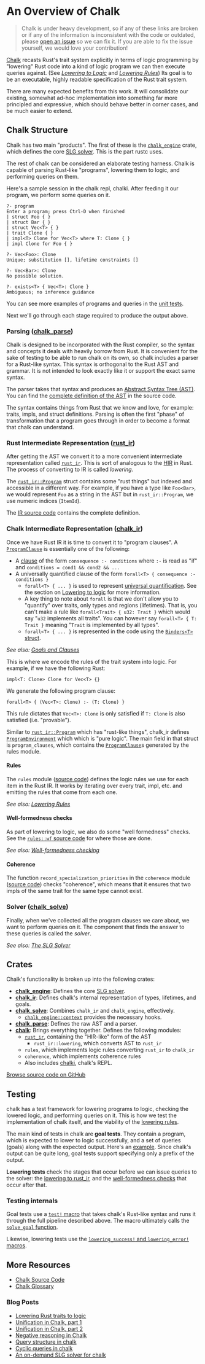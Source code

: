 # An Overview of Chalk

> Chalk is under heavy development, so if any of these links are broken or if
> any of the information is inconsistent with the code or outdated, please
> [open an issue][rustc-issues] so we can fix it. If you are able to fix the
> issue yourself, we would love your contribution!

[Chalk][chalk] recasts Rust's trait system explicitly in terms of logic
programming by "lowering" Rust code into a kind of logic program we can then
execute queries against. (See [*Lowering to Logic*][lowering-to-logic] and
[*Lowering Rules*][lowering-rules]) Its goal is to be an executable, highly
readable specification of the Rust trait system.

There are many expected benefits from this work. It will consolidate our
existing, somewhat ad-hoc implementation into something far more principled and
expressive, which should behave better in corner cases, and be much easier to
extend.

## Chalk Structure

Chalk has two main "products". The first of these is the
[`chalk_engine`][chalk_engine] crate, which defines the core [SLG
solver][slg]. This is the part rustc uses.

The rest of chalk can be considered an elaborate testing harness. Chalk is
capable of parsing Rust-like "programs", lowering them to logic, and
performing queries on them.

Here's a sample session in the chalk repl, chalki. After feeding it our
program, we perform some queries on it.

```rust,ignore
?- program
Enter a program; press Ctrl-D when finished
| struct Foo { }
| struct Bar { }
| struct Vec<T> { }
| trait Clone { }
| impl<T> Clone for Vec<T> where T: Clone { }
| impl Clone for Foo { }

?- Vec<Foo>: Clone
Unique; substitution [], lifetime constraints []

?- Vec<Bar>: Clone
No possible solution.

?- exists<T> { Vec<T>: Clone }
Ambiguous; no inference guidance
```

You can see more examples of programs and queries in the [unit
tests][chalk-test-example].

Next we'll go through each stage required to produce the output above.

### Parsing ([chalk_parse])

Chalk is designed to be incorporated with the Rust compiler, so the syntax and
concepts it deals with heavily borrow from Rust. It is convenient for the sake
of testing to be able to run chalk on its own, so chalk includes a parser for a
Rust-like syntax. This syntax is orthogonal to the Rust AST and grammar. It is
not intended to look exactly like it or support the exact same syntax.

The parser takes that syntax and produces an [Abstract Syntax Tree (AST)][ast].
You can find the [complete definition of the AST][chalk-ast] in the source code.

The syntax contains things from Rust that we know and love, for example: traits,
impls, and struct definitions. Parsing is often the first "phase" of
transformation that a program goes through in order to become a format that
chalk can understand.

### Rust Intermediate Representation ([rust_ir])

After getting the AST we convert it to a more convenient intermediate
representation called [`rust_ir`][rust_ir]. This is sort of analogous to the
[HIR] in Rust. The process of converting to IR is called *lowering*.

The [`rust_ir::Program`][rust_ir-program] struct contains some "rust things"
but indexed and accessible in a different way. For example, if you have a
type like `Foo<Bar>`, we would represent `Foo` as a string in the AST but in
`rust_ir::Program`, we use numeric indices (`ItemId`).

The [IR source code][ir-code] contains the complete definition.

### Chalk Intermediate Representation ([chalk_ir])

Once we have Rust IR it is time to convert it to "program clauses". A
[`ProgramClause`] is essentially one of the following:

* A [clause] of the form `consequence :- conditions` where `:-` is read as
  "if" and `conditions = cond1 && cond2 && ...`
* A universally quantified clause of the form
  `forall<T> { consequence :- conditions }`
  * `forall<T> { ... }` is used to represent [universal quantification]. See the
    section on [Lowering to logic][lowering-forall] for more information.
  * A key thing to note about `forall` is that we don't allow you to "quantify"
    over traits, only types and regions (lifetimes). That is, you can't make a
    rule like `forall<Trait> { u32: Trait }` which would say "`u32` implements
    all traits". You can however say `forall<T> { T: Trait }` meaning "`Trait`
    is implemented by all types".
  * `forall<T> { ... }` is represented in the code using the [`Binders<T>`
    struct][binders-struct].

*See also: [Goals and Clauses][goals-and-clauses]*

This is where we encode the rules of the trait system into logic. For
example, if we have the following Rust:

```rust,ignore
impl<T: Clone> Clone for Vec<T> {}
```

We generate the following program clause:

```rust,ignore
forall<T> { (Vec<T>: Clone) :- (T: Clone) }
```

This rule dictates that `Vec<T>: Clone` is only satisfied if `T: Clone` is also
satisfied (i.e. "provable").

Similar to [`rust_ir::Program`][rust_ir-program] which has "rust-like
things", chalk_ir defines [`ProgramEnvironment`] which which is "pure logic".
The main field in that struct is `program_clauses`, which contains the
[`ProgramClause`]s generated by the rules module.

#### Rules

The `rules` module ([source code][rules-src]) defines the logic rules we use
for each item in the Rust IR. It works by iterating over every trait, impl,
etc. and emitting the rules that come from each one.

*See also: [Lowering Rules][lowering-rules]*

#### Well-formedness checks

As part of lowering to logic, we also do some "well formedness" checks. See
the [`rules::wf` source code][rules-wf-src] for where those are done.

*See also: [Well-formedness checking][wf-checking]*

#### Coherence

The function `record_specialization_priorities` in the `coherence` module
([source code][coherence-src]) checks "coherence", which means that it
ensures that two impls of the same trait for the same type cannot exist.

### Solver ([chalk_solve])

Finally, when we've collected all the program clauses we care about, we want
to perform queries on it. The component that finds the answer to these
queries is called the *solver*.

*See also: [The SLG Solver][slg]*

## Crates

Chalk's functionality is broken up into the following crates:
- [**chalk_engine**][chalk_engine]: Defines the core [SLG solver][slg].
- [**chalk_ir**][chalk_ir]: Defines chalk's internal representation of
  types, lifetimes, and goals.
- [**chalk_solve**][chalk_solve]: Combines `chalk_ir` and `chalk_engine`,
  effectively.
  - [`chalk_engine::context`][engine-context] provides the necessary hooks.
- [**chalk_parse**][chalk_parse]: Defines the raw AST and a parser.
- [**chalk**][doc-chalk]: Brings everything together. Defines the following
  modules:
  - [`rust_ir`][rust_ir], containing the "HIR-like" form of the AST
    - `rust_ir::lowering`, which converts AST to `rust_ir`
  - `rules`, which implements logic rules converting `rust_ir` to `chalk_ir`
  - `coherence`, which implements coherence rules
  - Also includes [chalki][chalki], chalk's REPL.

[Browse source code on GitHub](https://github.com/rust-lang-nursery/chalk)

## Testing

chalk has a test framework for lowering programs to logic, checking the
lowered logic, and performing queries on it. This is how we test the
implementation of chalk itself, and the viability of the [lowering
rules][lowering-rules].

The main kind of tests in chalk are **goal tests**. They contain a program,
which is expected to lower to logic successfully, and a set of queries
(goals) along with the expected output. Here's an
[example][chalk-test-example]. Since chalk's output can be quite long, goal
tests support specifying only a prefix of the output.

**Lowering tests** check the stages that occur before we can issue queries
to the solver: the [lowering to rust_ir][chalk-test-lowering], and the
[well-formedness checks][chalk-test-wf] that occur after that.

### Testing internals

Goal tests use a [`test!` macro][test-macro] that takes chalk's Rust-like
syntax and runs it through the full pipeline described above. The macro
ultimately calls the [`solve_goal` function][solve_goal].

Likewise, lowering tests use the [`lowering_success!` and
`lowering_error!` macros][test-lowering-macros].

## More Resources

* [Chalk Source Code](https://github.com/rust-lang-nursery/chalk)
* [Chalk Glossary](https://github.com/rust-lang-nursery/chalk/blob/master/GLOSSARY.md)

### Blog Posts

* [Lowering Rust traits to logic](http://smallcultfollowing.com/babysteps/blog/2017/01/26/lowering-rust-traits-to-logic/)
* [Unification in Chalk, part 1](http://smallcultfollowing.com/babysteps/blog/2017/03/25/unification-in-chalk-part-1/)
* [Unification in Chalk, part 2](http://smallcultfollowing.com/babysteps/blog/2017/04/23/unification-in-chalk-part-2/)
* [Negative reasoning in Chalk](http://aturon.github.io/blog/2017/04/24/negative-chalk/)
* [Query structure in chalk](http://smallcultfollowing.com/babysteps/blog/2017/05/25/query-structure-in-chalk/)
* [Cyclic queries in chalk](http://smallcultfollowing.com/babysteps/blog/2017/09/12/tabling-handling-cyclic-queries-in-chalk/)
* [An on-demand SLG solver for chalk](http://smallcultfollowing.com/babysteps/blog/2018/01/31/an-on-demand-slg-solver-for-chalk/)

[goals-and-clauses]: ./goals-and-clauses.html
[HIR]: ../hir.html
[lowering-forall]: ./lowering-to-logic.html#type-checking-generic-functions-beyond-horn-clauses
[lowering-rules]: ./lowering-rules.html
[lowering-to-logic]: ./lowering-to-logic.html
[slg]: ./slg.html
[wf-checking]: ./wf.html

[ast]: https://en.wikipedia.org/wiki/Abstract_syntax_tree
[chalk]: https://github.com/rust-lang-nursery/chalk
[rustc-issues]: https://github.com/rust-lang-nursery/rustc-guide/issues
[universal quantification]: https://en.wikipedia.org/wiki/Universal_quantification

[`ProgramClause`]: https://rust-lang-nursery.github.io/chalk/doc/chalk_ir/enum.ProgramClause.html
[`ProgramEnvironment`]: https://rust-lang-nursery.github.io/chalk/doc/chalk_ir/struct.ProgramEnvironment.html
[chalk_engine]: https://rust-lang-nursery.github.io/chalk/doc/chalk_engine/index.html
[chalk_ir]: https://rust-lang-nursery.github.io/chalk/doc/chalk_ir/index.html
[chalk_parse]: https://rust-lang-nursery.github.io/chalk/doc/chalk_parse/index.html
[chalk_solve]: https://rust-lang-nursery.github.io/chalk/doc/chalk_solve/index.html
[doc-chalk]: https://rust-lang-nursery.github.io/chalk/doc/chalk/index.html
[engine-context]: https://rust-lang-nursery.github.io/chalk/doc/chalk_engine/context/index.html
[rust_ir-program]: https://rust-lang-nursery.github.io/chalk/doc/chalk/rust_ir/struct.Program.html
[rust_ir]: https://rust-lang-nursery.github.io/chalk/doc/chalk/rust_ir/index.html

[binders-struct]: https://github.com/rust-lang-nursery/chalk/blob/94a1941a021842a5fcb35cd043145c8faae59f08/src/ir.rs#L661
[chalk-ast]: https://github.com/rust-lang-nursery/chalk/blob/master/chalk-parse/src/ast.rs
[chalk-test-example]: https://github.com/rust-lang-nursery/chalk/blob/4bce000801de31bf45c02f742a5fce335c9f035f/src/test.rs#L115
[chalk-test-lowering-example]: https://github.com/rust-lang-nursery/chalk/blob/4bce000801de31bf45c02f742a5fce335c9f035f/src/rust_ir/lowering/test.rs#L8-L31
[chalk-test-lowering]: https://github.com/rust-lang-nursery/chalk/blob/4bce000801de31bf45c02f742a5fce335c9f035f/src/rust_ir/lowering/test.rs
[chalk-test-wf]: https://github.com/rust-lang-nursery/chalk/blob/4bce000801de31bf45c02f742a5fce335c9f035f/src/rules/wf/test.rs#L1
[chalki]: https://rust-lang-nursery.github.io/chalk/doc/chalki/index.html
[clause]: https://github.com/rust-lang-nursery/chalk/blob/master/GLOSSARY.md#clause
[coherence-src]: https://github.com/rust-lang-nursery/chalk/blob/master/src/coherence.rs
[ir-code]: https://github.com/rust-lang-nursery/chalk/blob/master/src/rust_ir.rs
[rules-environment]: https://github.com/rust-lang-nursery/chalk/blob/94a1941a021842a5fcb35cd043145c8faae59f08/src/rules.rs#L9
[rules-src]: https://github.com/rust-lang-nursery/chalk/blob/4bce000801de31bf45c02f742a5fce335c9f035f/src/rules.rs
[rules-wf-src]: https://github.com/rust-lang-nursery/chalk/blob/4bce000801de31bf45c02f742a5fce335c9f035f/src/rules/wf.rs
[solve_goal]: https://github.com/rust-lang-nursery/chalk/blob/4bce000801de31bf45c02f742a5fce335c9f035f/src/test.rs#L85
[test-lowering-macros]: https://github.com/rust-lang-nursery/chalk/blob/4bce000801de31bf45c02f742a5fce335c9f035f/src/test_util.rs#L21-L54
[test-macro]: https://github.com/rust-lang-nursery/chalk/blob/4bce000801de31bf45c02f742a5fce335c9f035f/src/test.rs#L33

